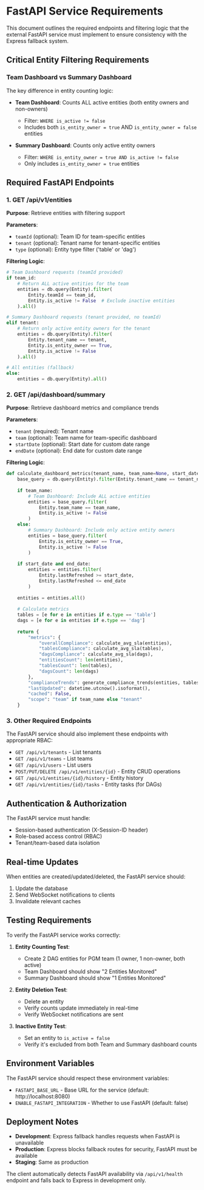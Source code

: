 # FastAPI Service Requirements

This document outlines the required endpoints and filtering logic that the external FastAPI service must implement to ensure consistency with the Express fallback system.

## Critical Entity Filtering Requirements

### Team Dashboard vs Summary Dashboard

The key difference in entity counting logic:

- **Team Dashboard**: Counts ALL active entities (both entity owners and non-owners)
  - Filter: `WHERE is_active != false`
  - Includes both `is_entity_owner = true` AND `is_entity_owner = false` entities

- **Summary Dashboard**: Counts only active entity owners
  - Filter: `WHERE is_entity_owner = true AND is_active != false`
  - Only includes `is_entity_owner = true` entities

## Required FastAPI Endpoints

### 1. GET /api/v1/entities

**Purpose**: Retrieve entities with filtering support

**Parameters**:
- `teamId` (optional): Team ID for team-specific entities
- `tenant` (optional): Tenant name for tenant-specific entities
- `type` (optional): Entity type filter ('table' or 'dag')

**Filtering Logic**:

```python
# Team Dashboard requests (teamId provided)
if team_id:
    # Return ALL active entities for the team
    entities = db.query(Entity).filter(
        Entity.teamId == team_id,
        Entity.is_active != False  # Exclude inactive entities
    ).all()

# Summary Dashboard requests (tenant provided, no teamId)
elif tenant:
    # Return only active entity owners for the tenant
    entities = db.query(Entity).filter(
        Entity.tenant_name == tenant,
        Entity.is_entity_owner == True,
        Entity.is_active != False
    ).all()

# All entities (fallback)
else:
    entities = db.query(Entity).all()
```

### 2. GET /api/dashboard/summary

**Purpose**: Retrieve dashboard metrics and compliance trends

**Parameters**:
- `tenant` (required): Tenant name
- `team` (optional): Team name for team-specific dashboard
- `startDate` (optional): Start date for custom date range
- `endDate` (optional): End date for custom date range

**Filtering Logic**:

```python
def calculate_dashboard_metrics(tenant_name, team_name=None, start_date=None, end_date=None):
    base_query = db.query(Entity).filter(Entity.tenant_name == tenant_name)
    
    if team_name:
        # Team Dashboard: Include ALL active entities
        entities = base_query.filter(
            Entity.team_name == team_name,
            Entity.is_active != False
        )
    else:
        # Summary Dashboard: Include only active entity owners
        entities = base_query.filter(
            Entity.is_entity_owner == True,
            Entity.is_active != False
        )
    
    if start_date and end_date:
        entities = entities.filter(
            Entity.lastRefreshed >= start_date,
            Entity.lastRefreshed <= end_date
        )
    
    entities = entities.all()
    
    # Calculate metrics
    tables = [e for e in entities if e.type == 'table']
    dags = [e for e in entities if e.type == 'dag']
    
    return {
        "metrics": {
            "overallCompliance": calculate_avg_sla(entities),
            "tablesCompliance": calculate_avg_sla(tables),
            "dagsCompliance": calculate_avg_sla(dags),
            "entitiesCount": len(entities),
            "tablesCount": len(tables),
            "dagsCount": len(dags)
        },
        "complianceTrends": generate_compliance_trends(entities, tables, dags),
        "lastUpdated": datetime.utcnow().isoformat(),
        "cached": False,
        "scope": "team" if team_name else "tenant"
    }
```

### 3. Other Required Endpoints

The FastAPI service should also implement these endpoints with appropriate RBAC:

- `GET /api/v1/tenants` - List tenants
- `GET /api/v1/teams` - List teams
- `GET /api/v1/users` - List users
- `POST/PUT/DELETE /api/v1/entities/{id}` - Entity CRUD operations
- `GET /api/v1/entities/{id}/history` - Entity history
- `GET /api/v1/entities/{id}/tasks` - Entity tasks (for DAGs)

## Authentication & Authorization

The FastAPI service must handle:
- Session-based authentication (X-Session-ID header)
- Role-based access control (RBAC)
- Tenant/team-based data isolation

## Real-time Updates

When entities are created/updated/deleted, the FastAPI service should:
1. Update the database
2. Send WebSocket notifications to clients
3. Invalidate relevant caches

## Testing Requirements

To verify the FastAPI service works correctly:

1. **Entity Counting Test**:
   - Create 2 DAG entities for PGM team (1 owner, 1 non-owner, both active)
   - Team Dashboard should show "2 Entities Monitored"
   - Summary Dashboard should show "1 Entities Monitored"

2. **Entity Deletion Test**:
   - Delete an entity
   - Verify counts update immediately in real-time
   - Verify WebSocket notifications are sent

3. **Inactive Entity Test**:
   - Set an entity to `is_active = false`
   - Verify it's excluded from both Team and Summary dashboard counts

## Environment Variables

The FastAPI service should respect these environment variables:
- `FASTAPI_BASE_URL` - Base URL for the service (default: http://localhost:8080)
- `ENABLE_FASTAPI_INTEGRATION` - Whether to use FastAPI (default: false)

## Deployment Notes

- **Development**: Express fallback handles requests when FastAPI is unavailable
- **Production**: Express blocks fallback routes for security, FastAPI must be available
- **Staging**: Same as production

The client automatically detects FastAPI availability via `/api/v1/health` endpoint and falls back to Express in development only.
